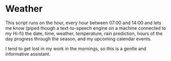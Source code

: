 # Weather

This script runs on the hour, every hour between 07:00 and 14:00 and lets me know
(piped though a text-to-speech engine on a machine connected to my Hi-fi)
the date, time, weather, temperature, rain prediction, hours of the day progress through the season,
and my upcoming calendar events.

I tend to get lost in my work in the mornings, so this is a gentle and informative assistant.
